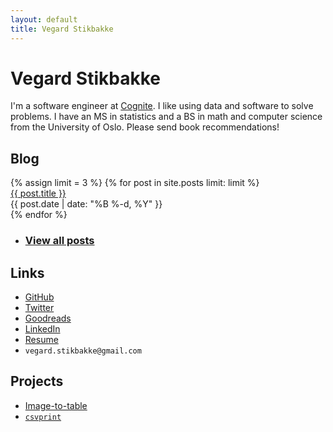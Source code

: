 ```yaml
---
layout: default
title: Vegard Stikbakke
---
```


# Vegard Stikbakke

I'm a software engineer at [Cognite](https://cognite.com).
I like using data and software to solve problems.
I have an MS in statistics and a BS in math and computer science from the University of Oslo.
Please send book recommendations!

## Blog
<div id="blog-links">
{% assign limit = 3 %}
{% for post in site.posts limit: limit %}
<div class="blog-link">
<a href="{{ post.url }}">{{ post.title }}</a>
<br />{{ post.date | date: "%B %-d, %Y" }}
</div>
{% endfor %}
<ul><li><i class="fas fa-pencil-alt" aria-hidden="true"></i><h3><a href="blog/">View all posts</a></h3></li></ul>
</div>

## Links

<!-- Hacky HTML to get list of links with images and decent placement -->
<div id="links">
    <ul>
        <li>
            <i class="fab fa-github" aria-hidden="true"></i>
            <a href="https://github.com/vegarsti">GitHub</a>
        </li>
        <li>
            <i class="fab fa-twitter" aria-hidden="true"></i>
            <a href="https://twitter.com/vegardstikbakke">Twitter</a>
        </li>
        <li>
            <i class="fab fa-goodreads" aria-hidden="true"></i>
            <a href="https://www.goodreads.com/user/show/3400170-vegard-stikbakke">Goodreads</a>
        </li>
        <li>
            <i class="fab fa-linkedin" aria-hidden="true"></i>
            <a href="https://no.linkedin.com/in/vegardstikbakke">LinkedIn</a>
        </li>
        <li>
            <i class="fas fa-file-alt" aria-hidden="true"></i>
            <a href="assets/pdf/Resume.pdf">Resume</a>
        </li>
        <li>
            <i class="fas fa-envelope" aria-hidden="true"></i>
            <code>vegard.stikbakke@gmail.com</code>
        </li>
    </ul>
</div>

<!-- Old list of links
<i class="fa fa-github" aria-hidden="true"></i> [GitHub](https://github.com/vegarsti)
<br /><i class="fa fa-linkedin" aria-hidden="true"></i> [LinkedIn](https://no.linkedin.com/in/vegardstikbakke)
<br /><i class="fa fa-twitter" aria-hidden="true"></i> [Twitter](https://twitter.com/vegardstikbakke)
<br /><i class="fa fa-envelope-o" aria-hidden="true"></i> [E-mail](mailto:vegard.stikbakke@gmail.com)
<br /><i class="fa fa-file-pdf-o" aria-hidden="true"></i> [Resume](assets/pdf/resume.pdf)
-->

## Projects

- [Image-to-table](http://image-to-table.com)
- [`csvprint`](http://github.com/vegarsti/csvprint)